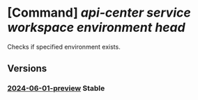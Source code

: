 # [Command] _api-center service workspace environment head_

Checks if specified environment exists.

## Versions

### [2024-06-01-preview](/Resources/mgmt-plane/L3N1YnNjcmlwdGlvbnMve30vcmVzb3VyY2Vncm91cHMve30vcHJvdmlkZXJzL21pY3Jvc29mdC5hcGljZW50ZXIvc2VydmljZXMve30vd29ya3NwYWNlcy97fS9lbnZpcm9ubWVudHMve30=/2024-06-01-preview.xml) **Stable**

<!-- mgmt-plane /subscriptions/{}/resourcegroups/{}/providers/microsoft.apicenter/services/{}/workspaces/{}/environments/{} 2024-06-01-preview -->
